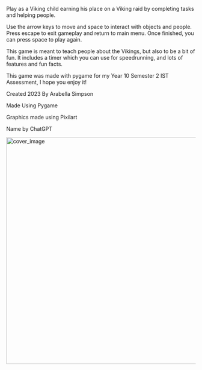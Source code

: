 Play as a Viking child earning his place on a Viking raid by completing tasks and helping people.

Use the arrow keys to move and space to interact with objects and people. Press escape to exit gameplay and return to main menu. Once finished, you can press space to play again.

This game is meant to teach people about the Vikings, but also to be a bit of fun. It includes a timer which you can use for speedrunning, and lots of features and fun facts.

This game was made with pygame for my Year 10 Semester 2 IST Assessment, I hope you enjoy it!



Created 2023 By Arabella Simpson 

Made Using Pygame

Graphics made using Pixilart

Name by ChatGPT

<img width="600" height="602" alt="cover_image" src="https://github.com/user-attachments/assets/bc08514d-2188-41b2-932c-24dde30b27e1" />
